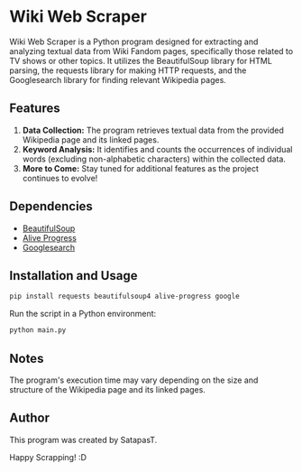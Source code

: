 # Wiki Web Scraper

Wiki Web Scraper is a Python program designed for extracting and analyzing textual data from Wiki Fandom pages, specifically those related to TV shows or other topics. It utilizes the BeautifulSoup library for HTML parsing, the requests library for making HTTP requests, and the Googlesearch library for finding relevant Wikipedia pages.

## Features
1. **Data Collection:** The program retrieves textual data from the provided Wikipedia page and its linked pages.
2. **Keyword Analysis:** It identifies and counts the occurrences of individual words (excluding non-alphabetic characters) within the collected data.
3. **More to Come:** Stay tuned for additional features as the project continues to evolve!

## Dependencies
- [BeautifulSoup](https://www.crummy.com/software/BeautifulSoup/)
- [Alive Progress](https://pypi.org/project/alive-progress/)
- [Googlesearch](https://pypi.org/project/google/)

## Installation and Usage
```bash
pip install requests beautifulsoup4 alive-progress google
```

Run the script in a Python environment:
```bash
python main.py
```

## Notes
The program's execution time may vary depending on the size and structure of the Wikipedia page and its linked pages.

## Author
This program was created by SatapasT.

Happy Scrapping! :D

